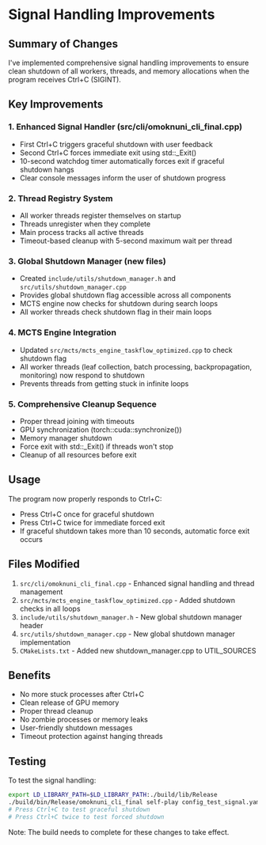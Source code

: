 # Signal Handling Improvements

## Summary of Changes

I've implemented comprehensive signal handling improvements to ensure clean shutdown of all workers, threads, and memory allocations when the program receives Ctrl+C (SIGINT).

## Key Improvements

### 1. Enhanced Signal Handler (src/cli/omoknuni_cli_final.cpp)
- First Ctrl+C triggers graceful shutdown with user feedback
- Second Ctrl+C forces immediate exit using std::_Exit()
- 10-second watchdog timer automatically forces exit if graceful shutdown hangs
- Clear console messages inform the user of shutdown progress

### 2. Thread Registry System
- All worker threads register themselves on startup
- Threads unregister when they complete
- Main process tracks all active threads
- Timeout-based cleanup with 5-second maximum wait per thread

### 3. Global Shutdown Manager (new files)
- Created `include/utils/shutdown_manager.h` and `src/utils/shutdown_manager.cpp`
- Provides global shutdown flag accessible across all components
- MCTS engine now checks for shutdown during search loops
- All worker threads check shutdown flag in their main loops

### 4. MCTS Engine Integration
- Updated `src/mcts/mcts_engine_taskflow_optimized.cpp` to check shutdown flag
- All worker threads (leaf collection, batch processing, backpropagation, monitoring) now respond to shutdown
- Prevents threads from getting stuck in infinite loops

### 5. Comprehensive Cleanup Sequence
- Proper thread joining with timeouts
- GPU synchronization (torch::cuda::synchronize())
- Memory manager shutdown
- Force exit with std::_Exit() if threads won't stop
- Cleanup of all resources before exit

## Usage

The program now properly responds to Ctrl+C:
- Press Ctrl+C once for graceful shutdown
- Press Ctrl+C twice for immediate forced exit
- If graceful shutdown takes more than 10 seconds, automatic force exit occurs

## Files Modified

1. `src/cli/omoknuni_cli_final.cpp` - Enhanced signal handling and thread management
2. `src/mcts/mcts_engine_taskflow_optimized.cpp` - Added shutdown checks in all loops
3. `include/utils/shutdown_manager.h` - New global shutdown manager header
4. `src/utils/shutdown_manager.cpp` - New global shutdown manager implementation
5. `CMakeLists.txt` - Added new shutdown_manager.cpp to UTIL_SOURCES

## Benefits

- No more stuck processes after Ctrl+C
- Clean release of GPU memory
- Proper thread cleanup
- No zombie processes or memory leaks
- User-friendly shutdown messages
- Timeout protection against hanging threads

## Testing

To test the signal handling:
```bash
export LD_LIBRARY_PATH=$LD_LIBRARY_PATH:./build/lib/Release
./build/bin/Release/omoknuni_cli_final self-play config_test_signal.yaml
# Press Ctrl+C to test graceful shutdown
# Press Ctrl+C twice to test forced shutdown
```

Note: The build needs to complete for these changes to take effect.